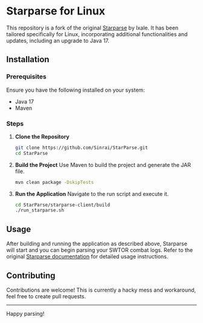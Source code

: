 # Starparse for Linux

This repository is a fork of the original [Starparse](http://ixparse.com/) by Ixale. It has been tailored specifically for Linux, incorporating additional functionalities and updates, including an upgrade to Java 17.

## Installation

### Prerequisites

Ensure you have the following installed on your system:

- Java 17
- Maven

### Steps

1. **Clone the Repository**
    ```sh
    git clone https://github.com/Sinrai/StarParse.git
    cd StarParse
    ```

2. **Build the Project**
    Use Maven to build the project and generate the JAR file.
    ```sh
    mvn clean package -DskipTests
    ```

3. **Run the Application**
    Navigate to the run script and execute it.
    ```sh
    cd StarParse/starparse-client/build
    ./run_starparse.sh
    ```

## Usage

After building and running the application as described above, Starparse will start and you can begin parsing your SWTOR combat logs. Refer to the original [Starparse documentation](http://ixparse.com/) for detailed usage instructions.

## Contributing

Contributions are welcome!
This is currently a hacky mess and workaround, feel free to create pull requests.

---

Happy parsing!
